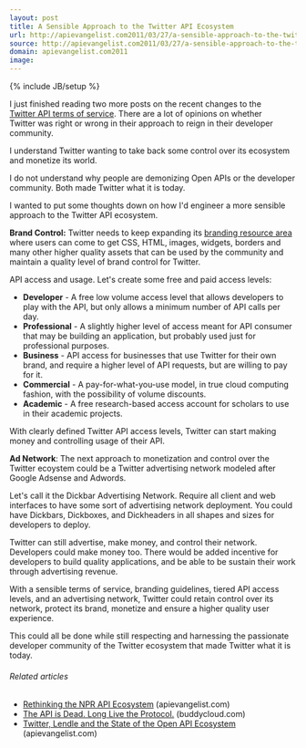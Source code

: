 ```yaml
---
layout: post
title: A Sensible Approach to the Twitter API Ecosystem
url: http://apievangelist.com2011/03/27/a-sensible-approach-to-the-twitter-api-ecosystem/
source: http://apievangelist.com2011/03/27/a-sensible-approach-to-the-twitter-api-ecosystem/
domain: apievangelist.com2011
image: 
---
```

{% include JB/setup %}
<img style="padding: 15px;" src="http://kinlane-productions.s3.amazonaws.com/Twitter-Logo.jpg" alt="" align="right" />I just finished reading two more posts on the recent changes to the <a title="Twitter API Terms of Service" href="http://dev.twitter.com/pages/api_terms">Twitter API terms of service</a>.  There are a lot of opinions on whether Twitter was right or wrong in their approach to reign in their developer community.<p></p>
I understand Twitter wanting to take back some control over its ecosystem and monetize its world.<p></p>
I do not understand why people are demonizing Open APIs or the developer community.  Both made Twitter what it is today.<p></p>
I wanted to put some thoughts down on how I'd engineer a more sensible approach to the Twitter API ecosystem.<p></p>
<strong>Brand Control:</strong> Twitter needs to keep expanding its <a title="branding resource area" href="http://twitter.com/about/resources/logos">branding resource area</a> where users can come to get CSS, HTML, images, widgets, borders and many other higher quality assets that can be used by the community and maintain a quality level of brand control for Twitter.<p></p>
API access and usage.  Let's create some free and paid access levels:
<ul class="mainlist">
	<li><strong>Developer</strong> - A free low volume access level that allows developers to play with the API, but only allows a minimum number of API calls per day.</li>
	<li><strong>Professional</strong> - A slightly higher level of access meant for API consumer that may be building an application, but probably used just for professional purposes.</li>
	<li><strong>Business</strong> - API access for businesses that use Twitter for their own brand, and require a higher level of API requests, but are willing to pay for it.</li>
	<li><strong>Commercial</strong> - A pay-for-what-you-use model, in true cloud computing fashion, with the possibility of volume discounts.</li>
	<li><strong>Academic</strong> - A free research-based access account for scholars to use in their academic projects.</li>
</ul>
With clearly defined Twitter API access levels, Twitter can start making money and controlling usage of their API.<p></p>
<strong>Ad Network</strong>:  The next approach to monetization and control over the Twitter ecoystem could be a Twitter advertising network modeled after Google Adsense and Adwords.<p></p>
Let's call it the Dickbar Advertising Network.  Require all client and web interfaces to have some sort of advertising network deployment.  You could have Dickbars, Dickboxes, and Dickheaders in all shapes and sizes for developers to deploy.<p></p>
Twitter can still advertise, make money, and control their network.  Developers could make money too.  There would be added incentive for developers to build quality applications, and be able to be sustain their work through advertising revenue.<p></p>
With a sensible terms of service, branding guidelines, tiered API access levels, and an advertising network, Twitter could retain control over its network, protect its brand, monetize and ensure a higher quality user experience.<p></p>
This could all be done while still respecting and harnessing the passionate developer community of the Twitter ecosystem that made Twitter what it is today.
<h6 class="zemanta-related-title" style="font-size: 1em;">Related articles</h6>
<ul class="zemanta-article-ul">
	<li class="zemanta-article-ul-li"><a href="http://blog.apievangelist.com/2011/03/17/rethinking-the-npr-api-ecosystem/">Rethinking the NPR API Ecosystem</a> (apievangelist.com)</li>
	<li class="zemanta-article-ul-li"><a href="http://buddycloud.com/cms/content/api-dead-long-live-protocol-aka-avoid-being-screwed-closed-social-networks">The API is Dead. Long Live the Protocol.</a> (buddycloud.com)</li>
	<li class="zemanta-article-ul-li"><a href="http://blog.apievangelist.com/2011/03/22/twitter-lendle-and-the-state-of-the-open-api-ecosystem/">Twitter, Lendle and the State of the Open API Ecosystem</a> (apievangelist.com)</li>
</ul>


